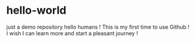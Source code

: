 # hello-world
just a demo repository
hello humans !
This is my first time to use Github !\
I wish I can learn more and start a pleasant journey !
